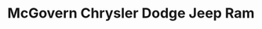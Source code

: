 ---
title: "McGovern Chrysler Dodge Jeep Ram"
url: /acton/mcgovern-chrysler-dodge-jeep-ram/
shop: shop
---